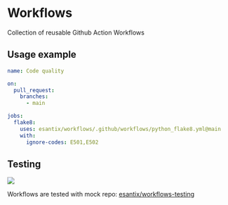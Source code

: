 # Workflows

Collection of reusable Github Action Workflows


## Usage example

```yml
name: Code quality

on:
  pull_request:
    branches:
      - main

jobs:
  flake8:
    uses: esantix/workflows/.github/workflows/python_flake8.yml@main
    with:
      ignore-codes: E501,E502
```

## Testing

[![](https://github.com/esantix/workflows-testing/actions/workflows/test_workflows.yml/badge.svg)](https://github.com/esantix/workflows-testing/actions/workflows/test_workflows.yml)

Workflows are tested with mock repo: [esantix/workflows-testing](https://github.com/esantix/workflows-testing/actions)